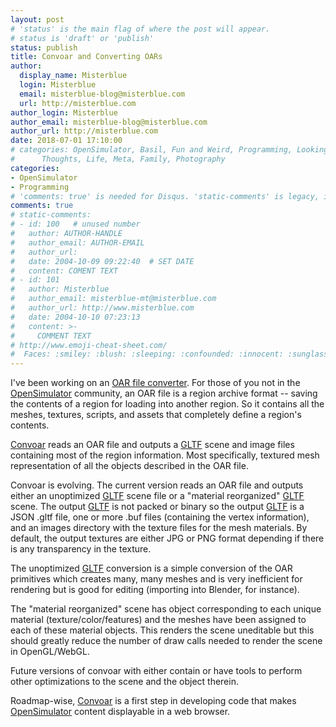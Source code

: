 ```yaml
---
layout: post
# 'status' is the main flag of where the post will appear.
# status is 'draft' or 'publish'
status: publish
title: Convoar and Converting OARs
author:
  display_name: Misterblue
  login: Misterblue
  email: misterblue-blog@misterblue.com
  url: http://misterblue.com
author_login: Misterblue
author_email: misterblue-blog@misterblue.com
author_url: http://misterblue.com
date: 2018-07-01 17:10:00
# categories: OpenSimulator, Basil, Fun and Weird, Programming, LookingGlass, Travel
#      Thoughts, Life, Meta, Family, Photography
categories:
- OpenSimulator
- Programming
# 'comments: true' is needed for Disqus. 'static-comments' is legacy, imbedded comments.
comments: true
# static-comments:
# - id: 100   # unused number
#   author: AUTHOR-HANDLE
#   author_email: AUTHOR-EMAIL
#   author_url:
#   date: 2004-10-09 09:22:40  # SET DATE
#   content: COMENT TEXT
# - id: 101
#   author: Misterblue
#   author_email: misterblue-mt@misterblue.com
#   author_url: http://www.misterblue.com
#   date: 2004-10-10 07:23:13
#   content: >-
#     COMMENT TEXT
# http://www.emoji-cheat-sheet.com/
#  Faces: :smiley: :blush: :sleeping: :confounded: :innocent: :sunglasses: :sleepy:
---
```

I've been working on an [OAR file converter].
For those of you not in the [OpenSimulator] community, an OAR file is a region
archive format -- saving the contents of a region for loading into another region.
So it contains all the meshes, textures, scripts, and assets that completely
define a region's contents.

[Convoar] reads an OAR file and outputs a [GLTF] scene and image files containing
most of the region information.
Most specifically, textured mesh representation of all the objects described in the OAR file.

Convoar is evolving.
The current version reads an OAR file and outputs either an unoptimized [GLTF] scene
file or a "material reorganized" [GLTF] scene.
The output [GLTF] is not packed or binary so the output [GLTF] is a JSON .gltf file,
one or more .buf files (containing the vertex information),
and an images directory with the texture files for the mesh materials.
By default, the output textures are either JPG or PNG format depending if
there is any transparency in the texture.

The unoptimized [GLTF] conversion is a simple conversion of the OAR primitives
which creates many, many meshes and is very inefficient for rendering but is
good for editing (importing into Blender, for instance).

The "material reorganized" scene has object corresponding to each unique material
(texture/color/features) and the meshes have been assigned to each of these material objects.
This renders the scene uneditable but this should greatly reduce the number of draw
calls needed to render the scene in OpenGL/WebGL.

Future versions of convoar with either contain or have tools to perform other
optimizations to the scene and the object therein.

Roadmap-wise, [Convoar] is a first step in developing code that makes
[OpenSimulator] content displayable in a web browser.

[OpenSimulator]: http://opensimulator.org/
[OAR file converter]: https://github.com/Misterblue/convoar
[Convoar]: https://github.com/Misterblue/convoar
[OAR file]: http://opensimulator.org/wiki/OAR_Format_1.0
[GLTF]: https://www.khronos.org/gltf/
